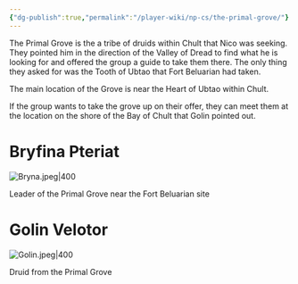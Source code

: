 ```yaml
---
{"dg-publish":true,"permalink":"/player-wiki/np-cs/the-primal-grove/"}
---
```


The Primal Grove is the a tribe of druids within Chult that Nico was seeking. They pointed him in the direction of the Valley of Dread to find what he is looking for and offered the group a guide to take them there. The only thing they asked for was the Tooth of Ubtao that Fort Beluarian had taken. 

The main location of the Grove is near the Heart of Ubtao within Chult.

If the group wants to take the grove up on their offer, they can meet them at the location on the shore of the Bay of Chult that Golin pointed out.

# Bryfina Pteriat

![Bryna.jpeg|400](/img/user/Portraits/Bryna.jpeg)

Leader of the Primal Grove near the Fort Beluarian site

# Golin Velotor

![Golin.jpeg|400](/img/user/Portraits/Golin.jpeg)

Druid from the Primal Grove